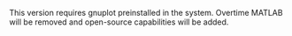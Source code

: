 This version requires gnuplot preinstalled in the system. 
Overtime MATLAB will be removed and open-source capabilities will be added.
